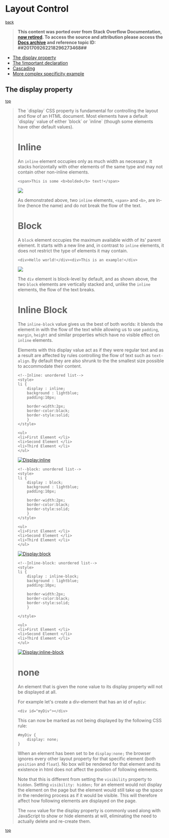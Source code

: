# Layout Control
<sub>[back](../../README.md#canonical-learning-resources)</sub>

> <strong>This content was ported over from Stack Overflow Documentation, [now retired](https://meta.stackoverflow.com/q/356294/1064325). To access the source and attribution please access the [Docs archive](https://archive.org/details/documentation-dump.7z) and reference topic ID: ##201709262218296273468##</strong>

- [The display property](#the-display-property)
- [The !important declaration](#the-important-declaration)
- [Cascading](#cascading)
- [More complex specificity example](#more-complex-specificity-example)

## The display property
<sub>[top](#layout-control)</sub>
<blockquote>
The `display` CSS property is fundamental for controlling the layout and flow of an HTML document. Most elements have a default `display` value of either `block` or `inline` (though some elements have other default values).

# Inline

An `inline` element occupies only as much width as necessary. It stacks horizontally with other elements of the same type and may not contain other non-inline elements.

    <span>This is some <b>bolded</b> text!</span>

[![][1]][1]

As demonstrated above, two `inline` elements, `<span>` and `<b>`, are in-line (hence the name) and do not break the flow of the text.

# Block

A `block` element occupies the maximum available width of its' parent element. It starts with a new line and, in contrast to `inline` elements, it does not restrict the type of elements it may contain.

    <div>Hello world!</div><div>This is an example!</div>

[![][2]][2]

The `div` element is block-level by default, and as shown above, the two `block` elements are vertically stacked and, unlike the `inline` elements, the flow of the text breaks.

# Inline Block

The `inline-block` value gives us the best of both worlds: it blends the element in with the flow of the text while allowing us to use `padding`, `margin`, `height` and similar properties which have no visible effect on `inline` elements.

Elements with this display value act as if they were regular text and as a result are affected by rules controlling the flow of text such as `text-align`. By default they are also shrunk to the the smallest size possible to accommodate their content.

<!--Lets us display using unordered list-->
    
    <!--Inline: unordered list-->
    <style>
    li {
        display : inline;
        background : lightblue;
        padding:10px;

        border-width:2px;
        border-color:black;
        border-style:solid;
        }
    </style>    

    <ul>
    <li>First Element </li>
    <li>Second Element </li>
    <li>Third Element </li>
    </ul>

[![Display:inline][3]][3]

    <!--block: unordered list-->
    <style>
    li {
        display : block;
        background : lightblue;
        padding:10px;

        border-width:2px;
        border-color:black;
        border-style:solid;
        }
    </style>    

    <ul>
    <li>First Element </li>
    <li>Second Element </li>
    <li>Third Element </li>
    </ul>

[![Display:block][4]][4]

    <!--Inline-block: unordered list-->
    <style>
    li {
        display : inline-block;
        background : lightblue;
        padding:10px; 

        border-width:2px;
        border-color:black;
        border-style:solid;
        }

    </style>    

    <ul>
    <li>First Element </li>
    <li>Second Element </li>
    <li>Third Element </li>
    </ul>

[![Display:inline-block][5]][5]

# none
An element that is given the none value to its display property will not be displayed at all.

For example let's create a div-element that has an id of `myDiv`:

    <div id="myDiv"></div>
This can now be marked as not being displayed by the following CSS rule:

<!-- language: lang-css -->

    #myDiv {
        display: none;
    }
When an element has been set to be `display:none;` the browser ignores every other layout property for that specific element (both `position` and `float`). No box will be rendered for that element and its existence in html does not affect the position of following elements.

Note that this is different from setting the `visibility` property to `hidden`. Setting `visibility: hidden;` for an element would not display the element on the page but the element would still take up the space in the rendering process as if it would be visible. This will therefore affect how following elements are displayed on the page.

The `none` value for the display property is commonly used along with JavaScript to show or hide elements at will, eliminating the need to actually delete and re-create them.

  [1]: http://i.stack.imgur.com/tv9k8.png
  [2]: http://i.stack.imgur.com/MCTnB.png
  [3]: http://i.stack.imgur.com/eTy8E.png
  [4]: http://i.stack.imgur.com/fJErb.png
  [5]: http://i.stack.imgur.com/RNjHH.png
</blockquote>

<sub>[top](#layout-control)</sub>
